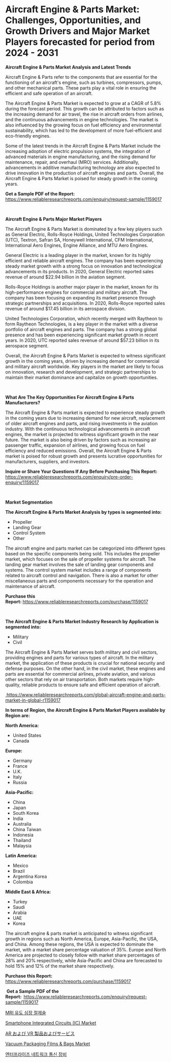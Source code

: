 <p><h1>Aircraft Engine & Parts Market: Challenges, Opportunities, and Growth Drivers and Major Market Players forecasted for period from 2024 - 2031</h1></p><p><strong>Aircraft Engine & Parts Market Analysis and Latest Trends</strong></p>
<p><p>Aircraft Engine & Parts refer to the components that are essential for the functioning of an aircraft's engine, such as turbines, compressors, pumps, and other mechanical parts. These parts play a vital role in ensuring the efficient and safe operation of an aircraft.</p><p>The Aircraft Engine & Parts Market is expected to grow at a CAGR of 5.8% during the forecast period. This growth can be attributed to factors such as the increasing demand for air travel, the rise in aircraft orders from airlines, and the continuous advancements in engine technologies. The market is also influenced by the growing focus on fuel efficiency and environmental sustainability, which has led to the development of more fuel-efficient and eco-friendly engines.</p><p>Some of the latest trends in the Aircraft Engine & Parts Market include the increasing adoption of electric propulsion systems, the integration of advanced materials in engine manufacturing, and the rising demand for maintenance, repair, and overhaul (MRO) services. Additionally, advancements in additive manufacturing technology are also expected to drive innovation in the production of aircraft engines and parts. Overall, the Aircraft Engine & Parts Market is poised for steady growth in the coming years.</p></p>
<p><strong>Get a Sample PDF of the Report:&nbsp;</strong> <a href="https://www.reliableresearchreports.com/enquiry/request-sample/1159017">https://www.reliableresearchreports.com/enquiry/request-sample/1159017</a></p>
<p>&nbsp;</p>
<p><strong>Aircraft Engine & Parts Major Market Players</strong></p>
<p><p>The Aircraft Engine & Parts Market is dominated by a few key players such as General Electric, Rolls-Royce Holdings, United Technologies Corporation (UTC), Textron, Safran SA, Honeywell International, CFM International, International Aero Engines, Engine Alliance, and MTU Aero Engines.</p><p>General Electric is a leading player in the market, known for its highly efficient and reliable aircraft engines. The company has been experiencing steady market growth with a strong focus on innovation and technological advancements in its products. In 2020, General Electric reported sales revenue of around $22.94 billion in the aviation segment.</p><p>Rolls-Royce Holdings is another major player in the market, known for its high-performance engines for commercial and military aircraft. The company has been focusing on expanding its market presence through strategic partnerships and acquisitions. In 2020, Rolls-Royce reported sales revenue of around $17.45 billion in its aerospace division.</p><p>United Technologies Corporation, which recently merged with Raytheon to form Raytheon Technologies, is a key player in the market with a diverse portfolio of aircraft engines and parts. The company has a strong global presence and has been experiencing significant market growth in recent years. In 2020, UTC reported sales revenue of around $57.23 billion in its aerospace segment.</p><p>Overall, the Aircraft Engine & Parts Market is expected to witness significant growth in the coming years, driven by increasing demand for commercial and military aircraft worldwide. Key players in the market are likely to focus on innovation, research and development, and strategic partnerships to maintain their market dominance and capitalize on growth opportunities.</p></p>
<p>&nbsp;</p>
<p><strong>What Are The Key Opportunities For Aircraft Engine & Parts Manufacturers?</strong></p>
<p><p>The Aircraft Engine & Parts market is expected to experience steady growth in the coming years due to increasing demand for new aircraft, replacement of older aircraft engines and parts, and rising investments in the aviation industry. With the continuous technological advancements in aircraft engines, the market is projected to witness significant growth in the near future. The market is also being driven by factors such as increasing air passenger traffic, expansion of airlines, and growing focus on fuel efficiency and reduced emissions. Overall, the Aircraft Engine & Parts market is poised for robust growth and presents lucrative opportunities for manufacturers, suppliers, and investors.</p></p>
<p><strong>Inquire or Share Your Questions If Any Before Purchasing This Report:</strong> <a href="https://www.reliableresearchreports.com/enquiry/pre-order-enquiry/1159017">https://www.reliableresearchreports.com/enquiry/pre-order-enquiry/1159017</a></p>
<p>&nbsp;</p>
<p><strong>Market Segmentation</strong></p>
<p><strong>The Aircraft Engine & Parts Market Analysis by types is segmented into:</strong></p>
<p><ul><li>Propeller</li><li>Landing Gear</li><li>Control System</li><li>Other</li></ul></p>
<p><p>The aircraft engine and parts market can be categorized into different types based on the specific components being sold. This includes the propeller market, which focuses on the sale of propeller systems for aircraft. The landing gear market involves the sale of landing gear components and systems. The control system market includes a range of components related to aircraft control and navigation. There is also a market for other miscellaneous parts and components necessary for the operation and maintenance of aircraft.</p></p>
<p><strong>Purchase this Report:&nbsp;</strong><a href="https://www.reliableresearchreports.com/purchase/1159017">https://www.reliableresearchreports.com/purchase/1159017</a></p>
<p>&nbsp;</p>
<p><strong>The Aircraft Engine & Parts Market Industry Research by Application is segmented into:</strong></p>
<p><ul><li>Military</li><li>Civil</li></ul></p>
<p><p>The Aircraft Engine & Parts Market serves both military and civil sectors, providing engines and parts for various types of aircraft. In the military market, the application of these products is crucial for national security and defense purposes. On the other hand, in the civil market, these engines and parts are essential for commercial airlines, private aviation, and various other sectors that rely on air transportation. Both markets require high-quality, reliable products to ensure safe and efficient operation of aircraft.</p></p>
<p><a href="https://www.reliableresearchreports.com/global-aircraft-engine-and-parts-market-in-global-r1159017">&nbsp;https://www.reliableresearchreports.com/global-aircraft-engine-and-parts-market-in-global-r1159017</a></p>
<p><strong>In terms of Region, the Aircraft Engine & Parts Market Players available by Region are:</strong></p>
<p>
    <p> <strong> North America: </strong>
        <ul>
            <li>United States</li>
            <li>Canada</li>
        </ul>
        </p> 
    <p> <strong> Europe: </strong>
        <ul>
            <li>Germany</li>
            <li>France</li>
            <li>U.K.</li>
            <li>Italy</li>
            <li>Russia</li>
        </ul>
        </p> 
    <p> <strong> Asia-Pacific: </strong>
        <ul>
            <li>China</li>
            <li>Japan</li>
            <li>South Korea</li>
            <li>India</li>
            <li>Australia</li>
            <li>China Taiwan</li>
            <li>Indonesia</li>
            <li>Thailand</li>
            <li>Malaysia</li>
        </ul>
        </p> 
    <p> <strong> Latin America: </strong>
        <ul>
            <li>Mexico</li>
            <li>Brazil</li>
            <li>Argentina Korea</li>
            <li>Colombia</li>
        </ul>
        </p> 
    <p> <strong> Middle East & Africa: </strong>
        <ul>
            <li>Turkey</li>
            <li>Saudi</li>
            <li>Arabia</li>
            <li>UAE</li>
            <li>Korea</li>
        </ul>
    </p>
    </p>
<p><p>The aircraft engine & parts market is anticipated to witness significant growth in regions such as North America, Europe, Asia-Pacific, the USA, and China. Among these regions, the USA is expected to dominate the market, with a market share percentage valuation of 35%. Europe and North America are projected to closely follow with market share percentages of 28% and 20% respectively, while Asia-Pacific and China are forecasted to hold 15% and 12% of the market share respectively.</p></p>
<p><strong>Purchase this Report: </strong><a href="https://www.reliableresearchreports.com/purchase/1159017">https://www.reliableresearchreports.com/purchase/1159017</a></p>
<p>&nbsp;<strong>Get a Sample PDF of the Report:&nbsp;&nbsp;</strong><a href="https://www.reliableresearchreports.com/enquiry/request-sample/1159017">https://www.reliableresearchreports.com/enquiry/request-sample/1159017</a></p>
<p><strong></strong></p>
<p><p><a href="https://github.com/KoleLedner/Market-Research-Report-List-1/blob/main/889348881142.md">MRI 유도 심장 절제술</a></p><p><a href="https://github.com/peachesmcdowel1/Market-Research-Report-List-2/blob/main/smartphone-integrated-circuits-ic-market.md">Smartphone Integrated Circuits (IC) Market</a></p><p><a href="https://medium.com/@estasprer20231/ar%E3%81%8A%E3%82%88%E3%81%B3vr%E8%A3%BD%E5%93%81%E3%81%8A%E3%82%88%E3%81%B3%E3%82%B5%E3%83%BC%E3%83%93%E3%82%B9%E5%B8%82%E5%A0%B4%E3%81%AF-%E5%B8%82%E5%A0%B4%E3%82%B7%E3%82%A7%E3%82%A2-%E3%82%B5%E3%82%A4%E3%82%BA-%E3%81%8A%E3%82%88%E3%81%B32031%E5%B9%B4%E3%81%BE%E3%81%A7%E3%81%AE%E4%BA%88%E6%B8%AC%E3%81%AB%E7%84%A6%E7%82%B9%E3%82%92%E5%BD%93%E3%81%A6%E3%81%A6%E3%81%84%E3%81%BE%E3%81%99-5ac10b0d8518">AR および VR 製品およびサービス</a></p><p><a href="https://github.com/edytherolanlouisejk1miz0wig/Market-Research-Report-List-2/blob/main/vacuum-packaging-films-bags-market.md">Vacuum Packaging Films & Bags Market</a></p><p><a href="https://medium.com/@rowedrowe/%EA%B8%B0%EC%97%85-%EB%84%A4%ED%8A%B8%EC%9B%8C%ED%81%AC-%ED%86%B5%EC%8B%A0-%EC%9E%A5%EB%B9%84-%EC%8B%9C%EC%9E%A5-%EB%B6%84%EC%84%9D-%EB%B0%8F-%ED%81%AC%EA%B8%B0-%EC%98%88%EC%B8%A1-%EA%B8%B0%EA%B0%84%EC%9D%80-2024%EB%85%84%EB%B6%80%ED%84%B0-2031%EB%85%84%EA%B9%8C%EC%A7%80%EC%9E%85%EB%8B%88%EB%8B%A4-d4156171b8d6">엔터프라이즈 네트워크 통신 장비</a></p></p>